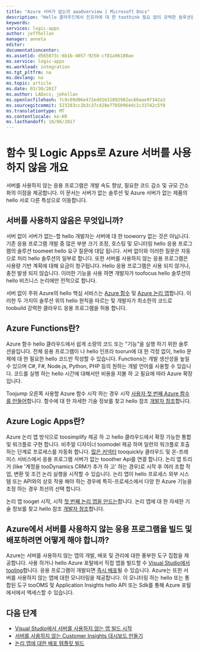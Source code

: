 ```yaml
---
title: "Azure 서버가 없는의 aaaOverview | Microsoft Docs"
description: "Hello 클라우드에서 인프라에 대 한 toothink 필요 없이 강력한 솔루션을 만듭니다."
keywords: 
services: logic-apps
author: jeffhollan
manager: anneta
editor: 
documentationcenter: 
ms.assetid: d565873c-6b1b-4057-9250-cf81a96180ae
ms.service: logic-apps
ms.workload: integration
ms.tgt_pltfrm: na
ms.devlang: na
ms.topic: article
ms.date: 03/30/2017
ms.author: LADocs; jehollan
ms.openlocfilehash: 7c9c09d96e472edd1631892982ac60aae97342a3
ms.sourcegitcommit: 523283cc1b3c37c428e77850964dc1c33742c5f0
ms.translationtype: MT
ms.contentlocale: ko-KR
ms.lasthandoff: 10/06/2017
---
```

# <a name="overview-of-azure-serverless-with-functions-and-logic-apps"></a>함수 및 Logic Apps로 Azure 서버를 사용하지 않음 개요

서버를 사용하지 않는 응용 프로그램은 개발 속도 향상, 필요한 코드 감소 및 규모 간소화의 이점을 제공합니다.  이 문서는 서버가 없는 솔루션 및 Azure 서버가 없는 제품의 hello 서로 다른 특성으로 이동합니다.

## <a name="what-is-serverless"></a>서버를 사용하지 않음은 무엇입니까?

서버 없이 서버가 없는-할 hello 개발자는 서버에 대 한 tooworry 없는 것은 아닙니다.  기존 응용 프로그램 개발 중 많은 부분 크기 조정, 호스팅 및 모니터링 hello 응용 프로그램의 솔루션 toomeet hello 요구 질문에 대답 됩니다.  서버 없이와 이러한 질문은 자동으로 처리 hello 솔루션의 일부로 합니다.  또한 서버를 사용하지 않는 응용 프로그램은 사용량 기반 계획에 대해 요금이 청구됩니다.  Hello 응용 프로그램은 사용 되지 않거나, 충전 발생 되지 않습니다.  이러한 기능을 사용 하면 개발자가 toofocus hello 솔루션의 hello 비즈니스 논리에만 전적으로 합니다.

서버 없이 주위 Azure의 hello 핵심 서비스는 [Azure 함수](https://azure.microsoft.com/services/functions/) 및 [Azure 논리 앱](https://azure.microsoft.com/services/logic-apps/)합니다.  이러한 두 가지이 솔루션 위의 hello 원칙을 따르는 및 개발자가 최소한의 코드로 toobuild 강력한 클라우드 응용 프로그램을 허용 합니다.

## <a name="what-are-azure-functions"></a>Azure Functions란?

Azure 함수 hello 클라우드에서 쉽게 소량의 코드 또는 "기능"을 실행 하기 위한 솔루션을입니다. 전체 응용 프로그램이 나 hello 인프라 toorun에 대 한 걱정 없이, hello 문제에 대 한 필요한 hello 코드만 작성할 수 있습니다. Functions는 개발 생산성을 높일 수 있으며 C#, F#, Node.js, Python, PHP 등의 원하는 개발 언어를 사용할 수 있습니다. 코드를 실행 하는 hello 시간에 대해서만 비용을 지불 하 고 필요에 따라 Azure 확장입니다.

Toojump 오른쪽 사용할 Azure 함수 시작 하는 경우 시작 [사용자 첫 번째 Azure 함수를 만들어](../azure-functions/functions-create-first-azure-function.md)합니다. 함수에 대 한 자세한 기술 정보를 찾고 hello 참조 [개발자 참조](../azure-functions/functions-reference.md)합니다.

## <a name="what-are-azure-logic-apps"></a>Azure Logic Apps란?

Azure 논리 앱 방식으로 toosimplify 제공 하 고 hello 클라우드에서 확장 가능한 통합 및 워크플로 구현 합니다. 비주얼 디자이너 toomodel 제공 하며 일련의 워크플로 호출 하는 단계로 프로세스를 자동화 합니다.  [많은 커넥터](../connectors/apis-list.md) tooquickly 클라우드 및 온-프레미스 서비스에서 응용 프로그램 서버가 없는 tooother Api를 연결 합니다.  논리 앱 트리거 (like '계정을 tooDynamics CRM가 추가 하 고' 하는 경우)로 시작 후 여러 조합 작업, 변환 및 조건 논리 실행을 시작할 수 있습니다.  논리 앱이 hello 프로세스 외부 시스템 또는 API와의 상호 작용 해야 하는 경우에 특히-프로세스에서 다양 한 Azure 기능을 조정 하는 경우 최선의 선택 합니다.

논리 앱 tooget 시작, 시작 [첫 번째 논리 앱을 만드는](logic-apps-create-a-logic-app.md)합니다.  논리 앱에 대 한 자세한 기술 정보를 찾고 hello 참조 [개발자 참조](logic-apps-workflow-actions-triggers.md)합니다.

## <a name="how-can-i-build-and-deploy-serverless-applications-in-azure"></a>Azure에서 서버를 사용하지 않는 응용 프로그램을 빌드 및 배포하려면 어떻게 해야 합니까?

Azure는 서버를 사용하지 않는 앱의 개발, 배포 및 관리에 대한 풍부한 도구 집합을 제공합니다.  사용 하거나 hello Azure 포털에서 직접 앱을 빌드할 수 [Visual Studio에서 tooling](logic-apps-serverless-get-started-vs.md)합니다.  응용 프로그램이 개발되면 [즉시 배포](logic-apps-create-deploy-template.md)될 수 있습니다.  Azure는 또한 서버를 사용하지 않는 앱에 대한 모니터링을 제공합니다.  이 모니터링 하는 hello 또는 통합된 도구 tooOMS 및 Application Insights hello API 또는 Sdk를 통해 Azure 포털에서에서 액세스할 수 있습니다.

## <a name="next-steps"></a>다음 단계

* [Visual Studio에서 서버를 사용하지 않는 앱 빌드 시작](logic-apps-serverless-get-started-vs.md)
* [서버를 사용하지 않는 Customer Insights 대시보드 만들기](logic-apps-scenario-social-serverless.md)
* [논리 앱에 대한 배포 템플릿 빌드](logic-apps-create-deploy-template.md)